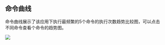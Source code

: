 ## 命令曲线

命令曲线展示了该应用下执行最频繁的5个命令的执行次数趋势比较图，可以点击不同命令查看个命令的趋势图。

![](../../img/function/client/client-codeImg.jpg)